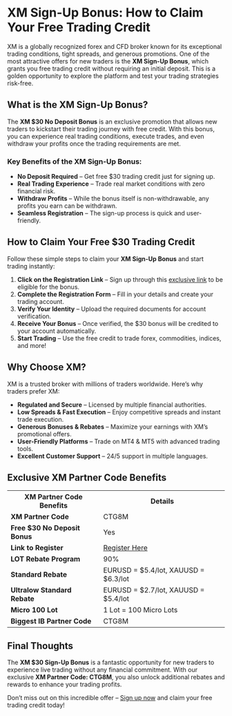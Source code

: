 <h1>XM Sign-Up Bonus: How to Claim Your Free Trading Credit</h1>
    <p>XM is a globally recognized forex and CFD broker known for its exceptional trading conditions, tight spreads, and generous promotions. One of the most attractive offers for new traders is the <strong>XM Sign-Up Bonus</strong>, which grants you free trading credit without requiring an initial deposit. This is a golden opportunity to explore the platform and test your trading strategies risk-free.</p>
    <h2>What is the XM Sign-Up Bonus?</h2>
    <p>The <strong>XM $30 No Deposit Bonus</strong> is an exclusive promotion that allows new traders to kickstart their trading journey with free credit. With this bonus, you can experience real trading conditions, execute trades, and even withdraw your profits once the trading requirements are met.</p>
    <h3>Key Benefits of the XM Sign-Up Bonus:</h3>
    <ul>
        <li><strong>No Deposit Required</strong> – Get free $30 trading credit just for signing up.</li>
        <li><strong>Real Trading Experience</strong> – Trade real market conditions with zero financial risk.</li>
        <li><strong>Withdraw Profits</strong> – While the bonus itself is non-withdrawable, any profits you earn can be withdrawn.</li>
        <li><strong>Seamless Registration</strong> – The sign-up process is quick and user-friendly.</li>
    </ul>
    <h2>How to Claim Your Free $30 Trading Credit</h2>
    <p>Follow these simple steps to claim your <strong>XM Sign-Up Bonus</strong> and start trading instantly:</p>
    <ol>
        <li><strong>Click on the Registration Link</strong> – Sign up through this <a href="https://affs.click/gC5aB">exclusive link</a> to be eligible for the bonus.</li>
        <li><strong>Complete the Registration Form</strong> – Fill in your details and create your trading account.</li>
        <li><strong>Verify Your Identity</strong> – Upload the required documents for account verification.</li>
        <li><strong>Receive Your Bonus</strong> – Once verified, the $30 bonus will be credited to your account automatically.</li>
        <li><strong>Start Trading</strong> – Use the free credit to trade forex, commodities, indices, and more!</li>
    </ol>
    <h2>Why Choose XM?</h2>
    <p>XM is a trusted broker with millions of traders worldwide. Here’s why traders prefer XM:</p>
    <ul>
        <li><strong>Regulated and Secure</strong> – Licensed by multiple financial authorities.</li>
        <li><strong>Low Spreads & Fast Execution</strong> – Enjoy competitive spreads and instant trade execution.</li>
        <li><strong>Generous Bonuses & Rebates</strong> – Maximize your earnings with XM’s promotional offers.</li>
        <li><strong>User-Friendly Platforms</strong> – Trade on MT4 & MT5 with advanced trading tools.</li>
        <li><strong>Excellent Customer Support</strong> – 24/5 support in multiple languages.</li>
    </ul>
    <h2>Exclusive XM Partner Code Benefits</h2>
    <table>
        <tr>
            <th>XM Partner Code Benefits</th>
            <th>Details</th>
        </tr>
        <tr>
            <td><strong>XM Partner Code</strong></td>
            <td>CTG8M</td>
        </tr>
        <tr>
            <td><strong>Free $30 No Deposit Bonus</strong></td>
            <td>Yes</td>
        </tr>
        <tr>
            <td><strong>Link to Register</strong></td>
            <td><a href="https://affs.click/gC5aB">Register Here</a></td>
        </tr>
        <tr>
            <td><strong>LOT Rebate Program</strong></td>
            <td>90%</td>
        </tr>
        <tr>
            <td><strong>Standard Rebate</strong></td>
            <td>EURUSD = $5.4/lot, XAUUSD = $6.3/lot</td>
        </tr>
        <tr>
            <td><strong>Ultralow Standard Rebate</strong></td>
            <td>EURUSD = $2.7/lot, XAUUSD = $5.4/lot</td>
        </tr>
        <tr>
            <td><strong>Micro 100 Lot</strong></td>
            <td>1 Lot = 100 Micro Lots</td>
        </tr>
        <tr>
            <td><strong>Biggest IB Partner Code</strong></td>
            <td>CTG8M</td>
        </tr>
    </table>
    <h2>Final Thoughts</h2>
    <p>The <strong>XM $30 Sign-Up Bonus</strong> is a fantastic opportunity for new traders to experience live trading without any financial commitment. With our exclusive <strong>XM Partner Code: CTG8M</strong>, you also unlock additional rebates and rewards to enhance your trading profits.</p>
    <p>Don’t miss out on this incredible offer – <a href="https://affs.click/gC5aB">Sign up now</a> and claim your free trading credit today!</p>
</body>
</html>
